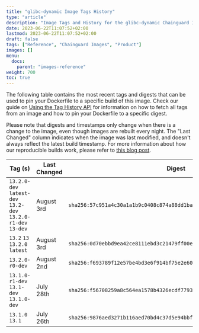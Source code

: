 ```yaml
---
title: "glibc-dynamic Image Tags History"
type: "article"
description: "Image Tags and History for the glibc-dynamic Chainguard Image"
date: 2023-06-22T11:07:52+02:00
lastmod: 2023-06-22T11:07:52+02:00
draft: false
tags: ["Reference", "Chainguard Images", "Product"]
images: []
menu:
  docs:
    parent: "images-reference"
weight: 700
toc: true
---
```


The following table contains the most recent tags and digests that can be used to pin your Dockerfile to a specific build of this image. Check our guide on [Using the Tag History API](/chainguard/chainguard-images/using-the-tag-history-api/) for information on how to fetch all tags from an image and how to pin your Dockerfile to a specific digest.

Please note that digests and timestamps only change when there is a change to the image, even though images are rebuilt every night. The "Last Changed" column indicates when the image was last modified, and doesn't always reflect the latest build timestamp. For more information about how our reproducible builds work, please refer to [this blog post](https://www.chainguard.dev/unchained/reproducing-chainguards-reproducible-image-builds).

| Tag (s)                                                        | Last Changed | Digest                                                                    |
|----------------------------------------------------------------|--------------|---------------------------------------------------------------------------|
|  `13.2.0-dev` `latest-dev` `13.2-dev` `13.2.0-r1-dev` `13-dev` | August 3rd   | `sha256:57c951a4c30a1a1b9c0408c874a88dd1badb0af4acd5b30b3a6ca1c4f7ddf0ab` |
|  `13.2` `13` `13.2.0` `latest`                                 | August 3rd   | `sha256:0d70ebbd9ea42ce8111ebd3c21479ff00ebabea4bc39477aad44408b9ec3c13b` |
|  `13.2.0-r0-dev`                                               | August 2nd   | `sha256:f693789f12e57be4bd3e6f914bf75e2e60e75d6aaff83cb22df6334c9cc79a64` |
|  `13.1.0-r1-dev` `13.1-dev` `13.1.0-dev`                       | July 28th    | `sha256:f56708259a8c564ea1578b4326ecdf779383ac9c044a93f236301af62a0e4c78` |
|  `13.1.0` `13.1`                                               | July 26th    | `sha256:9876aed3271b116aed70bd4c37d5e94bbf13940e440c29783a1e0886f96fee20` |
